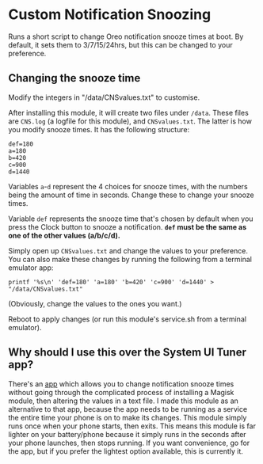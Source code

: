 # Custom Notification Snoozing

Runs a short script to change Oreo notification snooze times at boot. By default, it sets them to 3/7/15/24hrs, but this can be changed to your preference.

## Changing the snooze time
Modify the integers in "/data/CNSvalues.txt" to customise.

After installing this module, it will create two files under `/data`. These files are `CNS.log` (a logfile for this module), and `CNSvalues.txt`. The latter is how you modify snooze times. It has the following structure:

    def=180
    a=180
    b=420
    c=900
    d=1440

Variables `a`-`d` represent the 4 choices for snooze times, with the numbers being the amount of time in seconds. Change these to change your snooze times. 

Variable `def` represents the snooze time that's chosen by default when you press the Clock button to snooze a notification. **`def` must be the same as one of the other values (a/b/c/d).** 

Simply open up `CNSvalues.txt` and change the values to your preference.
You can also make these changes by running the following from a terminal emulator app:

`printf '%s\n' 'def=180' 'a=180' 'b=420' 'c=900' 'd=1440' > "/data/CNSvalues.txt"`

(Obviously, change the values to the ones you want.)

Reboot to apply changes (or run this module's service.sh from a terminal emulator).

## Why should I use this over the System UI Tuner app?
There's an [app](https://play.google.com/store/apps/details?id=com.zacharee1.systemuituner&hl=en) which allows you to change notification snooze times without going through the complicated process of installing a Magisk module, then altering the values in a text file. I made this module as an alternative to that app, because the app needs to be running as a service the entire time your phone is on to make its changes. This module simply runs once when your phone starts, then exits. This means this module is far lighter on your battery/phone because it simply runs in the seconds after your phone launches, then stops running. If you want convenience, go for the app, but if you prefer the lightest option available, this is currently it.